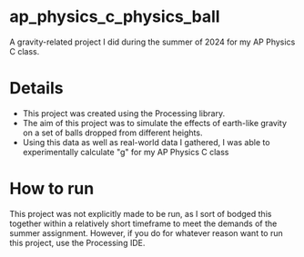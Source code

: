 # ap_physics_c_physics_ball
A gravity-related project I did during the summer of 2024 for my AP Physics C class.

# Details
- This project was created using the Processing library. 
- The aim of this project was to simulate the effects of earth-like gravity on a set of balls dropped from different heights. 
- Using this data as well as real-world data I gathered, I was able to experimentally calculate "g" for my AP Physics C class

# How to run
This project was not explicitly made to be run, as I sort of bodged this together within a relatively short timeframe to meet the demands of the summer assignment. However, if you do for whatever reason want to run this project, use the Processing IDE.
